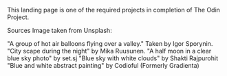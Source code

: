 This landing page is one of the required projects in completion of The Odin Project.

Sources
Image taken from Unsplash: 

"A group of hot air balloons flying over a valley." Taken by Igor Sporynin.
"City scape during the night" by Mika Ruusunen.
"A half moon in a clear blue sky photo" by set.sj
"Blue sky with white clouds" by Shakti Rajpurohit
"Blue and white abstract painting" by Codioful (Formerly Gradienta)